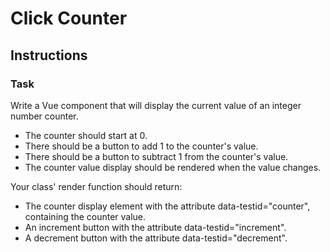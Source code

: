 # Click Counter

## Instructions
### Task

Write a Vue component that will display the current value of an integer number counter.

- The counter should start at 0.
- There should be a button to add 1 to the counter's value.
- There should be a button to subtract 1 from the counter's value.
- The counter value display should be rendered when the value changes.

Your class' render function should return:

- The counter display element with the attribute data-testid="counter", containing the counter value.
- An increment button with the attribute data-testid="increment".
- A decrement button with the attribute data-testid="decrement".
